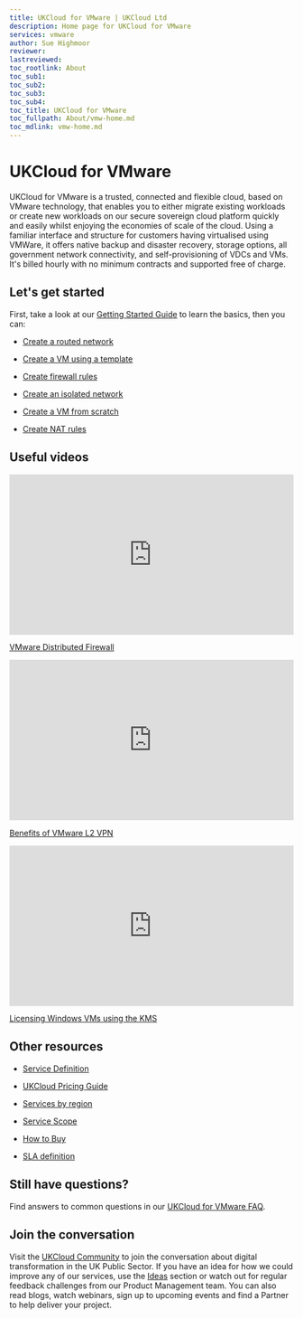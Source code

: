 ```yaml
---
title: UKCloud for VMware | UKCloud Ltd
description: Home page for UKCloud for VMware
services: vmware
author: Sue Highmoor
reviewer:
lastreviewed: 
toc_rootlink: About
toc_sub1: 
toc_sub2:
toc_sub3:
toc_sub4:
toc_title: UKCloud for VMware
toc_fullpath: About/vmw-home.md
toc_mdlink: vmw-home.md
---
```


# UKCloud for VMware

UKCloud for VMware is a trusted, connected and flexible cloud, based on VMware technology, that enables you to either migrate existing workloads or create new workloads on our secure sovereign cloud platform quickly and easily whilst enjoying the economies of scale of the cloud. Using a familiar interface and structure for customers having virtualised using VMWare, it offers native backup and disaster recovery, storage options, all government network connectivity, and self-provisioning of VDCs and VMs. It's billed hourly with no minimum contracts and supported free of charge.

## Let's get started

First, take a look at our [Getting Started Guide](vmw-gs.md) to learn the basics, then you can:

<div class="row">
  <div class="col-md-4"><ul><li><p><a href="vmw-how-create-routed-network.md">Create a routed network</a></p></ul></div>
  <div class="col-md-4"><ul><li><p><a href="vmw-how-create-vm-from-template.md">Create a VM using a template</a></p></ul></div>
  <div class="col-md-4"><ul><li><p><a href="vmw-how-create-firewall-rules.md">Create firewall rules</a></p></ul></div>
</div>

<div class="row">
  <div class="col-md-4"><ul><li><p><a href="vmw-how-create-isolated-network.md">Create an isolated network</a></p></ul></div>
  <div class="col-md-4"><ul><li><p><a href="vmw-how-create-vm-from-scratch.md">Create a VM from scratch<a></p></ul></div>
  <div class="col-md-4"><ul><li><p><a href="vmw-how-create-nat-rules.md">Create NAT rules<a></p></ul></div>
</div>

## Useful videos

<div class="row">
  <div class="col-md-6">
    <div style="padding:56.25% 0 0 0;position:relative;">
      <iframe src="https://player.vimeo.com/video/307686299?color=ffffff&title=0&byline=0&portrait=0" style="position:absolute;top:0;left:0;width:100%;height:100%;" frameborder="0" webkitallowfullscreen mozallowfullscreen allowfullscreen>
      </iframe>
    </div>
    <p><a href="https://vimeo.com/307686299">VMware Distributed Firewall</a></p>
  </div>
  <div class="col-md-6">
    <div style="padding:56.25% 0 0 0;position:relative;">
      <iframe src="https://player.vimeo.com/video/323161271?color=ffffff&title=0&byline=0&portrait=0" style="position:absolute;top:0;left:0;width:100%;height:100%;" frameborder="0" webkitallowfullscreen mozallowfullscreen allowfullscreen>
      </iframe>
    </div>
    <p><a href="https://vimeo.com/323161271">Benefits of VMware L2 VPN</a></p>
  </div>
</div>

<div class="row">
  <div class="col-md-6">
    <div style="padding:56.25% 0 0 0;position:relative;">
      <iframe src="https://player.vimeo.com/video/308877124?color=ffffff&title=0&byline=0&portrait=0" style="position:absolute;top:0;left:0;width:100%;height:100%;" frameborder="0" webkitallowfullscreen mozallowfullscreen allowfullscreen>
      </iframe>
    </div>
    <p><a href="https://vimeo.com/308877124">Licensing Windows VMs using the KMS</a></p>
  </div>
  <div class="col-md-6"></div>
</div>

<script src="https://player.vimeo.com/api/player.js"></script>

## Other resources

<div class="row">
  <div class="col-md-4"><ul><li><p><a href="vmw-sd.md">Service Definition</a></p></ul></div>
  <div class="col-md-4"><ul><li><p><a href="https://ukcloud.com/wp-content/uploads/2019/06/ukcloud-pricing-guide-11.0.pdf">UKCloud Pricing Guide</a></p></ul></div>
  <div class="col-md-4"><ul><li><p><a href="../other/other-ref-services-by-region.md">Services by region</a></p></ul></div>
</div>

<div class="row">
  <div class="col-md-4"><ul><li><p><a href="vmw-sco.md">Service Scope</a></p></ul></div>
  <div class="col-md-4"><ul><li><p><a href="https://ukcloud.com/how-to-buy/">How to Buy</a></p></ul></div>
  <div class="col-md-4"><ul><li><p><a href="../other/other-ref-sla-definition.md">SLA definition</a></p></ul></div>
</div>

## Still have questions?

Find answers to common questions in our [UKCloud for VMware FAQ](vmw-faq.md).

## Join the conversation

Visit the <a href="https://community.ukcloud.com">UKCloud Community</a> to join the conversation about digital transformation in the UK Public Sector. If you have an idea for how we could improve any of our services, use the <a href="https://community.ukcloud.com/ideas">Ideas</a> section or watch out for regular feedback challenges from our Product Management team. You can also read blogs, watch webinars, sign up to upcoming events and find a Partner to help deliver your project.
